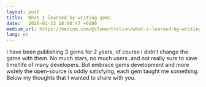 ```yaml
---
layout: post
title:  What I learned by writing gems.
date:   2020-01-23 18:00:47 +0100
medium_url: https://medium.com/@clementrollon/what-i-learned-by-writing-gems-62fe2b04e5cf
lang: en
---
```


I have been publishing 3 gems for 2 years, of course I didn’t change the game with them. No much stars, no much users..and not really sure to save time/life of many developers.
But embrace gems development and more widely the open-source is oddly satisfying, each gem taught me something. Below my thoughts that I wanted to share with you.
